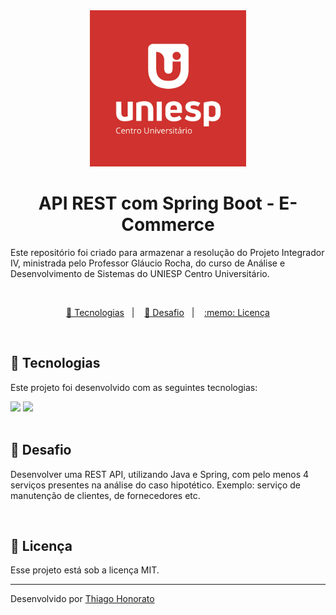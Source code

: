 <div align="center">
<img src=".github/uniesp.jpg" width="250px" alt="UNIESP"> 
</div>


<h1 align="center"> API REST com Spring Boot - E-Commerce </h1>

Este repositório foi criado para armazenar a resolução do Projeto Integrador IV, ministrada pelo Professor Gláucio Rocha, do curso de Análise e Desenvolvimento de Sistemas do UNIESP Centro Universitário. 


<br>


<p align="center">
  <a href="#-tecnologias">🚀 Tecnologias</a>&nbsp;&nbsp;&nbsp;|&nbsp;&nbsp;&nbsp;
  <a href="#-desafio">🎯 Desafio</a>&nbsp;&nbsp;&nbsp;|&nbsp;&nbsp;&nbsp;
  <a href="#memo-licença">:memo: Licença</a>
</p>

<br>


## 🚀 Tecnologias


Este projeto foi desenvolvido com as seguintes tecnologias:

<div>
  <img src="https://img.shields.io/badge/Java-ED8B00?style=for-the-badge&logo=openjdk&logoColor=white"/>
  <img src="https://img.shields.io/badge/Spring-6DB33F?style=for-the-badge&logo=spring&logoColor=white"/>
</div>

<br>


## 🎯 Desafio

Desenvolver uma REST API, utilizando Java e Spring, com pelo
menos 4 serviços presentes na análise do caso hipotético. Exemplo: serviço de manutenção de clientes, de fornecedores etc.



<br>


## :memo: Licença

Esse projeto está sob a licença MIT.

---

Desenvolvido por [Thiago Honorato](https://www.linkedin.com/in/honoratothiago/)
